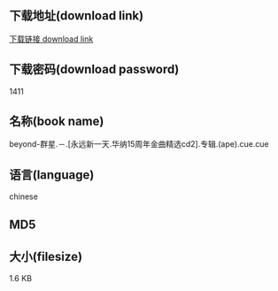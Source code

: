 ## 下载地址(download link)
[下载链接 download link](https://tutu365.netlify.app/?s=beyond-%E7%BE%A4%E6%98%9F.%EF%BC%8D.%5B%E6%B0%B8%E8%BF%9C%E6%96%B0%E4%B8%80%E5%A4%A9.%E5%8D%8E%E7%BA%B315%E5%91%A8%E5%B9%B4%E9%87%91%E6%9B%B2%E7%B2%BE%E9%80%89cd2%5D.%E4%B8%93%E8%BE%91.%28ape%29.cue)

## 下载密码(download password)
1411

## 名称(book name)
beyond-群星.－.[永远新一天.华纳15周年金曲精选cd2].专辑.(ape).cue.cue

## 语言(language)
chinese

## MD5


## 大小(filesize)
1.6 KB
